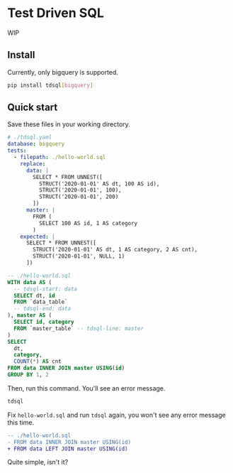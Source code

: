 # Test Driven SQL
WIP

## Install
Currently, only bigquery is supported.

```bash
pip install tdsql[bigquery]
```

## Quick start
Save these files in your working directory.

```yaml
# ./tdsql.yaml
database: bigquery
tests:
  - filepath: ./hello-world.sql
    replace:
      data: |
        SELECT * FROM UNNEST([
          STRUCT('2020-01-01' AS dt, 100 AS id),
          STRUCT('2020-01-01', 100),
          STRUCT('2020-01-01', 200)
        ])
      master: |
        FROM (
          SELECT 100 AS id, 1 AS category
        )
    expected: |
      SELECT * FROM UNNEST([
        STRUCT('2020-01-01' AS dt, 1 AS category, 2 AS cnt),
        STRUCT('2020-01-01', NULL, 1)
      ])
```

```sql
-- ./hello-world.sql
WITH data AS (
  -- tdsql-start: data
  SELECT dt, id
  FROM `data_table`
  -- tdsql-end: data
), master AS (
  SELECT id, category
  FROM `master_table` -- tdsql-line: master
)
SELECT
  dt,
  category,
  COUNT(*) AS cnt
FROM data INNER JOIN master USING(id)
GROUP BY 1, 2
```

Then, run this command.
You'll see an error message.

```sh
tdsql
```

Fix `hello-world.sql` and run `tdsql` again,
you won't see any error message this time.

```diff
-- ./hello-world.sql
- FROM data INNER JOIN master USING(id)
+ FROM data LEFT JOIN master USING(id)
```

Quite simple, isn't it?
